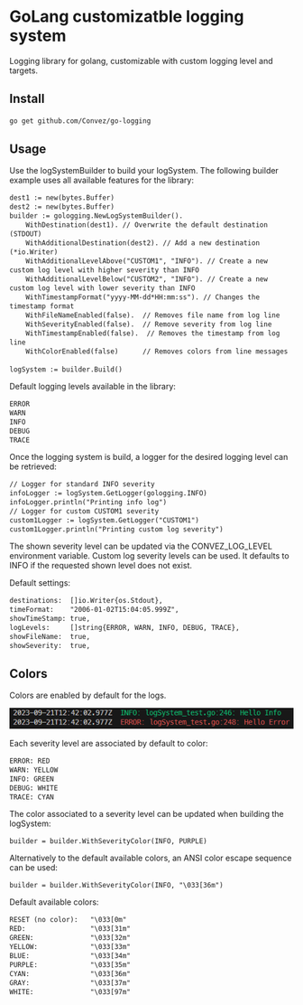 # GoLang customizatble logging system

Logging library for golang, customizable with custom logging level and targets.


## Install

``` bash
go get github.com/Convez/go-logging
```

## Usage
Use the logSystemBuilder to build your logSystem.
The following builder example uses all available features for the library:
```golang
dest1 := new(bytes.Buffer)
dest2 := new(bytes.Buffer)
builder := gologging.NewLogSystemBuilder().
    WithDestination(dest1). // Overwrite the default destination (STDOUT)
    WithAdditionalDestination(dest2). // Add a new destination (*io.Writer)
    WithAdditionalLevelAbove("CUSTOM1", "INFO"). // Create a new custom log level with higher severity than INFO
    WithAdditionalLevelBelow("CUSTOM2", "INFO"). // Create a new custom log level with lower severity than INFO
    WithTimestampFormat("yyyy-MM-dd*HH:mm:ss"). // Changes the timestamp format
    WithFileNameEnabled(false).  // Removes file name from log line
    WithSeverityEnabled(false).  // Remove severity from log line
    WithTimestampEnabled(false).  // Removes the timestamp from log line
    WithColorEnabled(false)      // Removes colors from line messages

logSystem := builder.Build()
```
Default logging levels available in the library:

    ERROR
    WARN 
    INFO 
    DEBUG
    TRACE


Once the logging system is build, a logger for the desired logging level can be retrieved:

```golang
// Logger for standard INFO severity
infoLogger := logSystem.GetLogger(gologging.INFO)
infoLogger.println("Printing info log")
// Logger for custom CUSTOM1 severity
custom1Logger := logSystem.GetLogger("CUSTOM1")
custom1Logger.println("Printing custom log severity")
```

The shown severity level can be updated via the CONVEZ_LOG_LEVEL environment variable.
Custom log severity levels can be used. It defaults to INFO if the requested shown level does not exist.

Default settings:

    destinations:  []io.Writer{os.Stdout},
    timeFormat:    "2006-01-02T15:04:05.999Z",
    showTimeStamp: true,
    logLevels:     []string{ERROR, WARN, INFO, DEBUG, TRACE},
    showFileName:  true,
    showSeverity:  true,

## Colors
Colors are enabled by default for the logs.

![Colors image](assets/colors.png)

Each severity level are associated by default to color:

    ERROR: RED
    WARN: YELLOW 
    INFO: GREEN 
    DEBUG: WHITE 
    TRACE: CYAN

The color associated to a severity level can be updated when building the logSystem:

```golang
builder = builder.WithSeverityColor(INFO, PURPLE)
```
Alternatively to the default available colors, an ANSI color escape sequence can be used:

```golang
builder = builder.WithSeverityColor(INFO, "\033[36m")
```

Default available colors:

	RESET (no color):   "\033[0m"
	RED:                "\033[31m"
	GREEN:              "\033[32m"
	YELLOW:             "\033[33m"
	BLUE:               "\033[34m"
	PURPLE:             "\033[35m"
	CYAN:               "\033[36m"
	GRAY:               "\033[37m"
	WHITE:              "\033[97m"